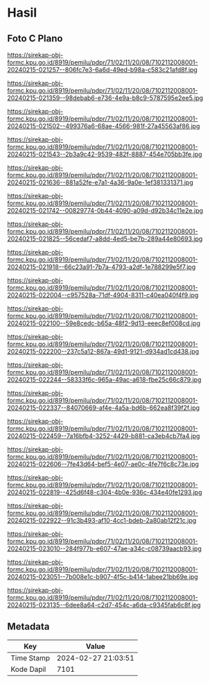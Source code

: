 # Hasil

## Foto C Plano

https://sirekap-obj-formc.kpu.go.id/8919/pemilu/pdpr/71/02/11/20/08/7102112008001-20240215-021257--806fc7e3-6a6d-49ed-b98a-c583c21afd8f.jpg

https://sirekap-obj-formc.kpu.go.id/8919/pemilu/pdpr/71/02/11/20/08/7102112008001-20240215-021359--98debab6-e736-4e9a-b8c9-5787595e2ee5.jpg

https://sirekap-obj-formc.kpu.go.id/8919/pemilu/pdpr/71/02/11/20/08/7102112008001-20240215-021502--499376a6-68ae-4566-981f-27a45563af86.jpg

https://sirekap-obj-formc.kpu.go.id/8919/pemilu/pdpr/71/02/11/20/08/7102112008001-20240215-021543--2b3a9c42-9539-482f-8887-454e705bb3fe.jpg

https://sirekap-obj-formc.kpu.go.id/8919/pemilu/pdpr/71/02/11/20/08/7102112008001-20240215-021636--881a52fe-e7a1-4a36-9a0e-1ef381331371.jpg

https://sirekap-obj-formc.kpu.go.id/8919/pemilu/pdpr/71/02/11/20/08/7102112008001-20240215-021742--00829774-0b44-4090-a09d-d92b34c11e2e.jpg

https://sirekap-obj-formc.kpu.go.id/8919/pemilu/pdpr/71/02/11/20/08/7102112008001-20240215-021825--56cedaf7-a8dd-4ed5-be7b-289a44e80693.jpg

https://sirekap-obj-formc.kpu.go.id/8919/pemilu/pdpr/71/02/11/20/08/7102112008001-20240215-021918--66c23a91-7b7a-4793-a2df-1e788299e5f7.jpg

https://sirekap-obj-formc.kpu.go.id/8919/pemilu/pdpr/71/02/11/20/08/7102112008001-20240215-022004--c957528a-71df-4904-8311-c40ea040f4f9.jpg

https://sirekap-obj-formc.kpu.go.id/8919/pemilu/pdpr/71/02/11/20/08/7102112008001-20240215-022100--59e8cedc-b65a-48f2-9d13-eeec8ef008cd.jpg

https://sirekap-obj-formc.kpu.go.id/8919/pemilu/pdpr/71/02/11/20/08/7102112008001-20240215-022200--237c5a12-867a-49d1-9121-d934ad1cd438.jpg

https://sirekap-obj-formc.kpu.go.id/8919/pemilu/pdpr/71/02/11/20/08/7102112008001-20240215-022244--58333f6c-965a-49ac-a618-fbe25c66c879.jpg

https://sirekap-obj-formc.kpu.go.id/8919/pemilu/pdpr/71/02/11/20/08/7102112008001-20240215-022337--84070669-af4e-4a5a-bd6b-662ea8f39f2f.jpg

https://sirekap-obj-formc.kpu.go.id/8919/pemilu/pdpr/71/02/11/20/08/7102112008001-20240215-022459--7a16bfb4-3252-4429-b881-ca3eb4cb7fa4.jpg

https://sirekap-obj-formc.kpu.go.id/8919/pemilu/pdpr/71/02/11/20/08/7102112008001-20240215-022606--7fe43d64-bef5-4e07-ae0c-4fe7f6c8c73e.jpg

https://sirekap-obj-formc.kpu.go.id/8919/pemilu/pdpr/71/02/11/20/08/7102112008001-20240215-022819--425d6f48-c304-4b0e-936c-434e40fe1293.jpg

https://sirekap-obj-formc.kpu.go.id/8919/pemilu/pdpr/71/02/11/20/08/7102112008001-20240215-022922--91c3b493-af10-4cc1-bdeb-2a80ab12f21c.jpg

https://sirekap-obj-formc.kpu.go.id/8919/pemilu/pdpr/71/02/11/20/08/7102112008001-20240215-023010--284f977b-e607-47ae-a34c-c08739aacb93.jpg

https://sirekap-obj-formc.kpu.go.id/8919/pemilu/pdpr/71/02/11/20/08/7102112008001-20240215-023051--7b008e1c-b907-4f5c-b414-1abee21bb69e.jpg

https://sirekap-obj-formc.kpu.go.id/8919/pemilu/pdpr/71/02/11/20/08/7102112008001-20240215-023135--6dee8a64-c2d7-454c-a6da-c9345fab6c8f.jpg


## Metadata

| Key        | Value               |
| ---------- | ------------------- |
| Time Stamp | 2024-02-27 21:03:51 |
| Kode Dapil | 7101                |



